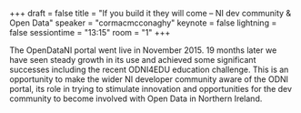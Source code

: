 +++
draft = false
title = "If you build it they will come – NI dev community & Open Data"
speaker = "cormacmcconaghy"
keynote = false
lightning = false
sessiontime = "13:15"
room = "1"
+++

The OpenDataNI portal went live in November 2015. 19 months later we have seen steady growth in its use and achieved some significant successes including the recent ODNI4EDU education challenge.  This is an opportunity to make the wider NI developer community aware of the ODNI portal, its role in trying to stimulate innovation and opportunities for the dev community to become involved with Open Data in Northern Ireland.